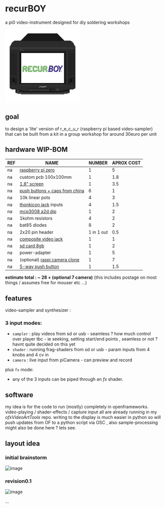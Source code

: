 # recurBOY
a pi0 video-instrument designed for diy soldering workshops

![alt text](splash.gif "Splash Screen")

## goal

to design a 'lite' version of r_e_c_u_r (raspberry pi based video-sampler) that can be built from a kit in a group workshop for around 30euro per unit

## hardware WIP-BOM

REF | NAME | NUMBER | APROX COST 
--- | --- | --- | ---
na | [raspberry pi zero] | 1 | 5
na | custom pcb 100x100mm | 1 | 1.8
na | [1.8" screen] | 1 | 3.5
na | [push buttons + caps from china] | 6 | 1 
na | 10k linear pots | 4 | 3
na | [thonkicon jack] inputs | 4 | 1.5
na | [mcp3008 a2d dip] | 1 | 2
na | 1kohm resistors | 4 | 2
na | bat85 diodes| 8 | 2
na | 2x20 pin header | 1 in 1 out | 0.5
na | [composite video jack] | 1 | 1
na | [sd card 8gb] | 1 | 2 |
na | power-adapter | 1 |  5
na | (optional) [raspi camera clone] | 1 | 7
na | [5-way push button] | 1 | 1.5


__estimate total : ~ 28 + (optional 7 camera)__
(this includes postage on most things / assumes free for mouser etc ...)

## features

video-sampler and synthesizer : 

### 3 input modes:

- `sampler` : play videos from sd or usb - seamless ? how much control over player tbc - ie seeking, setting start/end points , seamless or not ? havnt quite decided on this yet
- `shader` : running frag-shaders from sd or usb - param inputs from 4 knobs and 4 cv in
- `camera` : live input from piCamera - can preview and record

plus `fx` mode:

- any of the 3 inputs can be piped through an _fx_ shader.

## software

my idea is for the code to run (mostly) completely in openframeworks. video-playing / shader-effects / capture input all are already running in my _ofxVideoArtTools_ repo. writing to the display is much easier in python so will push updates from OF to a python script via OSC , also sample-processing might also be done here ? lets see.

## layout idea

### initial brainstorm

![image](https://user-images.githubusercontent.com/12017938/60989363-1d87fb80-a346-11e9-8037-842e402947fb.png)

### revision0.1

![image](https://user-images.githubusercontent.com/12017938/63300041-8b292f00-c2d7-11e9-9079-4668646ccf98.png)

...

[raspberry pi zero]: https://www.berrybase.de/raspberry-pi-zero-v1.3
[1.8" screen]: https://www.aliexpress.com/item/32996979276.html
[mcp3008 a2d dip]: https://www.aliexpress.com/item/32735896933.html
[push buttons + caps from china]: https://www.aliexpress.com/item/32826994795.html
[thonkicon jack]: https://modularaddict.com/pj301m12-jacks
[sd card 8gb]: https://www.aliexpress.com/item/33040093922.html
[composite video jack]: https://www.mouser.de/ProductDetail/CUI/RCJ-024?qs=%2Fha2pyFadujC6XIlhTY7nF4RUCR%2FYibjfCLz8sPuiKglF9KHFnEXMg%3D%3D
[raspi camera clone]: https://www.aliexpress.com/item/32825264717.html
[5-way push button]: https://www.aliexpress.com/item/32845147449.html

